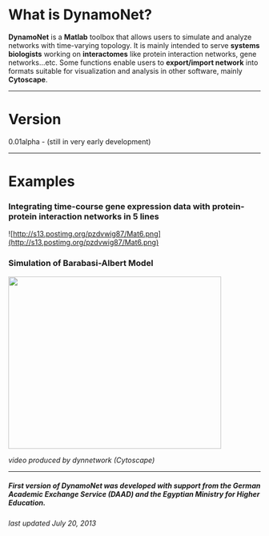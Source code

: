# What is DynamoNet? #

**DynamoNet** is a **Matlab** toolbox that allows users to simulate and analyze networks with time-varying topology. It is mainly intended to serve **systems biologists** working on **interactomes** like protein interaction networks, gene networks...etc. Some functions enable users to **export/import network** into formats suitable for visualization and analysis in other software, mainly **Cytoscape**.


---


# Version #

0.01alpha - (still in very early development)


---


# Examples #

### Integrating time-course gene expression data with protein-protein interaction networks in 5 lines ###

![http://s13.postimg.org/pzdvwig87/Mat6.png](http://s13.postimg.org/pzdvwig87/Mat6.png)


### Simulation of Barabasi-Albert Model ###

<a href='http://www.youtube.com/watch?feature=player_embedded&v=VIozOXnskdE' target='_blank'><img src='http://img.youtube.com/vi/VIozOXnskdE/0.jpg' width='425' height=344 /></a>

_video produced by dynnetwork (Cytoscape)_



---


##### First version of DynamoNet was developed with support from the German Academic Exchange Service (DAAD) and the Egyptian Ministry for Higher Education. #####

###### last updated July 20, 2013 ######